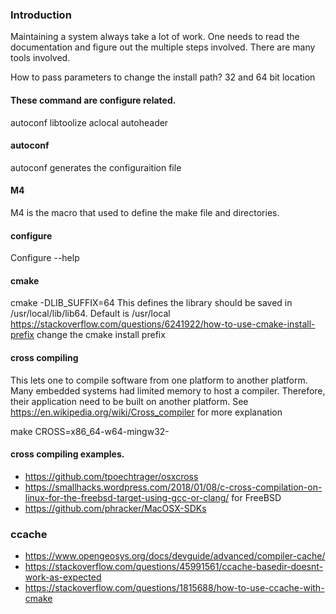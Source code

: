 ### Introduction

Maintaining a system always take a lot of work.  One needs to read the documentation and figure out the multiple steps involved.  There are many tools involved.

How to pass parameters to change the install path?
32 and 64 bit location


#### These command are configure related.
autoconf
libtoolize
aclocal
autoheader

#### autoconf
autoconf generates the configuraition file

#### M4
M4 is the macro that used to define the make file and directories.


#### configure
Configure --help

#### cmake
cmake -DLIB_SUFFIX=64 This defines the library should be saved in /usr/local/lib/lib64.  Default is /usr/local
https://stackoverflow.com/questions/6241922/how-to-use-cmake-install-prefix  change the cmake install prefix

#### cross compiling
This lets one to compile software from one platform to another platform.
Many embedded systems had limited memory to host a compiler.  Therefore, their application need to be built on another platform.
See https://en.wikipedia.org/wiki/Cross_compiler for more explanation

make CROSS=x86_64-w64-mingw32-

#### cross compiling examples.
* https://github.com/tpoechtrager/osxcross
* https://smallhacks.wordpress.com/2018/01/08/c-cross-compilation-on-linux-for-the-freebsd-target-using-gcc-or-clang/ for FreeBSD
* https://github.com/phracker/MacOSX-SDKs

### ccache
* https://www.opengeosys.org/docs/devguide/advanced/compiler-cache/
* https://stackoverflow.com/questions/45991561/ccache-basedir-doesnt-work-as-expected
* https://stackoverflow.com/questions/1815688/how-to-use-ccache-with-cmake
